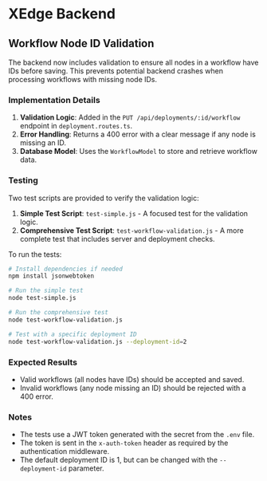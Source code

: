 # XEdge Backend

## Workflow Node ID Validation

The backend now includes validation to ensure all nodes in a workflow have IDs before saving. This prevents potential backend crashes when processing workflows with missing node IDs.

### Implementation Details

1. **Validation Logic**: Added in the `PUT /api/deployments/:id/workflow` endpoint in `deployment.routes.ts`.
2. **Error Handling**: Returns a 400 error with a clear message if any node is missing an ID.
3. **Database Model**: Uses the `WorkflowModel` to store and retrieve workflow data.

### Testing

Two test scripts are provided to verify the validation logic:

1. **Simple Test Script**: `test-simple.js` - A focused test for the validation logic.
2. **Comprehensive Test Script**: `test-workflow-validation.js` - A more complete test that includes server and deployment checks.

To run the tests:

```bash
# Install dependencies if needed
npm install jsonwebtoken

# Run the simple test
node test-simple.js

# Run the comprehensive test
node test-workflow-validation.js

# Test with a specific deployment ID
node test-workflow-validation.js --deployment-id=2
```

### Expected Results

- Valid workflows (all nodes have IDs) should be accepted and saved.
- Invalid workflows (any node missing an ID) should be rejected with a 400 error.

### Notes

- The tests use a JWT token generated with the secret from the `.env` file.
- The token is sent in the `x-auth-token` header as required by the authentication middleware.
- The default deployment ID is 1, but can be changed with the `--deployment-id` parameter. 